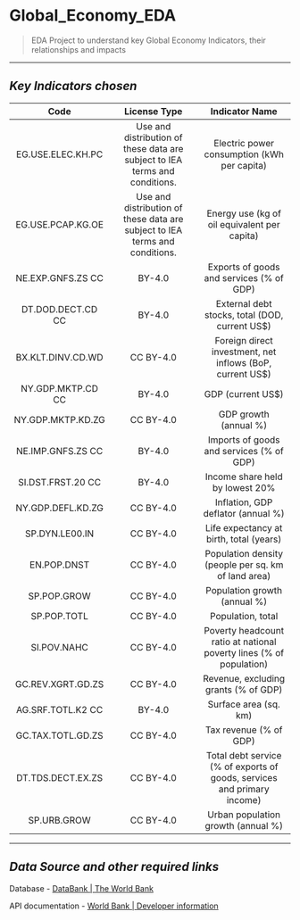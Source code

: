 # **Global_Economy_EDA**

>EDA Project to understand key Global Economy Indicators, their relationships and impacts

---


## *Key Indicators chosen*
|	Code |	License Type |	Indicator Name |
|	:--: | :-----------: |	:------------: |
|EG.USE.ELEC.KH.PC	|Use and distribution of these data are subject to IEA terms and conditions.|	Electric power consumption (kWh per capita)|
|EG.USE.PCAP.KG.OE	|Use and distribution of these data are subject to IEA terms and conditions.|	Energy use (kg of oil equivalent per capita)|
|NE.EXP.GNFS.ZS	CC |BY-4.0|	Exports of goods and services (% of GDP)|
|DT.DOD.DECT.CD	CC |BY-4.0|	External debt stocks, total (DOD, current US$)|
|BX.KLT.DINV.CD.WD	|CC BY-4.0|	Foreign direct investment, net inflows (BoP, current US$)|
|NY.GDP.MKTP.CD	CC |BY-4.0|	GDP (current US$)|
|NY.GDP.MKTP.KD.ZG	|CC BY-4.0|	GDP growth (annual %)|
|NE.IMP.GNFS.ZS	CC |BY-4.0|	Imports of goods and services (% of GDP)|
|SI.DST.FRST.20	CC |BY-4.0|	Income share held by lowest 20%|
|NY.GDP.DEFL.KD.ZG	|CC BY-4.0|	Inflation, GDP deflator (annual %)|
|SP.DYN.LE00.IN	|CC BY-4.0|	Life expectancy at birth, total (years)|
|EN.POP.DNST	|CC BY-4.0|	Population density (people per sq. km of land area)|
|SP.POP.GROW	|CC BY-4.0|	Population growth (annual %)|
|SP.POP.TOTL	|CC BY-4.0|	Population, total|
|SI.POV.NAHC	|CC BY-4.0|	Poverty headcount ratio at national poverty lines (% of population)|
|GC.REV.XGRT.GD.ZS	|CC BY-4.0|	Revenue, excluding grants (% of GDP)|
|AG.SRF.TOTL.K2	CC |BY-4.0|	Surface area (sq. km)|
|GC.TAX.TOTL.GD.ZS	|CC BY-4.0|	Tax revenue (% of GDP)|
|DT.TDS.DECT.EX.ZS	|CC BY-4.0|	Total debt service (% of exports of goods, services and primary income)|
|SP.URB.GROW	|CC BY-4.0|	Urban population growth (annual %)|
--- 


## *Data Source and other required links*
Database - [DataBank | The World Bank](https://data.worldbank.org/) 

API documentation - [World Bank | Developer information](https://datahelpdesk.worldbank.org/knowledgebase/topics/125589)

